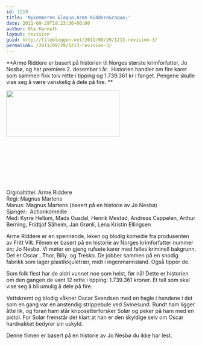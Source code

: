 ```yaml
---
id: 1219
title: 'Nykommeren &laquo;Arme Riddere&raquo;'
date: 2011-09-29T19:23:36+00:00
author: Ole-Kenneth
layout: revision
guid: http://filmbloggen.net/2011/09/29/1213-revision-3/
permalink: /2011/09/29/1213-revision-3/
---
```

**Arme Riddere er basert på historien til Norges største krimforfatter, Jo Nesbø, og har premiere 2. desember i år.  Historien handler om fire karer som sammen fikk tolv rette i tipping og 1.739.361 kr i fanget. Pengene skulle vise seg å være vanskelig å dele på fire. **

<a href="http://filmbloggen.net/2011/09/29/nykommeren-arme-riddere/arme-riddere/" rel="attachment wp-att-1214"><img class="alignleft size-medium wp-image-1214" src="http://filmbloggen.net/wp-content/uploads//2011/09/arme-riddere-300x123.jpg" alt="" width="300" height="123" /></a>

&nbsp;

&nbsp;

&nbsp;

&nbsp;

Orginaltittel: Arme Riddere  
Regi: Magnus Martens  
Manus: Magnus Martens (basert på en historie av Jo Nesbø)  
Sjanger:  Actionkomedie  
Med: Kyrre Hellum, Mads Ousdal, Henrik Mestad, Andreas Cappelen, Arthur Berning, Fridtjof Såheim, Jan Grønli, Lena Kristin Ellingsen

Arme Riddere er en spennende, leken og blodig komedie fra produsenten av Fritt Vilt. Filmen er basert på en historie av Norges krimforfatter nummer én; Jo Nesbø. Vi møter en gjeng rufsete karer med felles kriminell bakgrunn. Det er Oscar , Thor, Billy  og Tresko. De jobber sammen på en snodig fabrikk som lager plastikkjuletrær, midt i ingenmannsland. Også tipper de.

Som folk flest har de aldri vunnet noe som helst, før nå! Dette er historien om den gangen de vant 12 rette i tipping: 1.739.361 kroner. Et tall som skal vise seg å bli umulig å dele på fire.

Vettskremt og blodig våkner Oscar Svendsen med en hagle i hendene i det som en gang var en anstendig strippebule ved Svinesund. Rundt ham ligger åtte lik, og foran ham står kriposetterforsker Solør og peker på ham med en pistol. For Solør fremstår det klart at han er den skyldige selv om Oscar hardnakket bedyrer sin uskyld.

Denne filmen er basert på en historie av Jo Nesbø du ikke har lest.